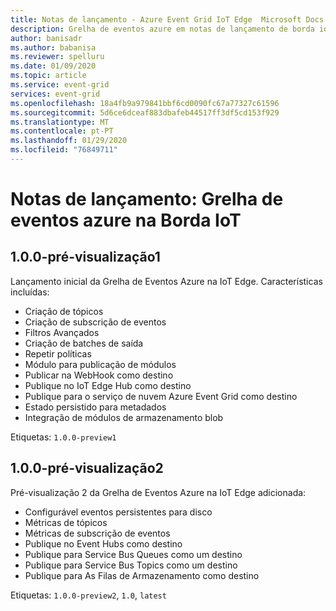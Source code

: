 ```yaml
---
title: Notas de lançamento - Azure Event Grid IoT Edge  Microsoft Docs
description: Grelha de eventos azure em notas de lançamento de borda iot
author: banisadr
ms.author: babanisa
ms.reviewer: spelluru
ms.date: 01/09/2020
ms.topic: article
ms.service: event-grid
services: event-grid
ms.openlocfilehash: 18a4fb9a979841bbf6cd0090fc67a77327c61596
ms.sourcegitcommit: 5d6ce6dceaf883dbafeb44517ff3df5cd153f929
ms.translationtype: MT
ms.contentlocale: pt-PT
ms.lasthandoff: 01/29/2020
ms.locfileid: "76849711"
---
```

# <a name="release-notes-azure-event-grid-on-iot-edge"></a>Notas de lançamento: Grelha de eventos azure na Borda IoT

## <a name="100-preview1"></a>1.0.0-pré-visualização1

Lançamento inicial da Grelha de Eventos Azure na IoT Edge. Características incluídas:

* Criação de tópicos
* Criação de subscrição de eventos
* Filtros Avançados
* Criação de batches de saída
* Repetir políticas
* Módulo para publicação de módulos
* Publicar na WebHook como destino
* Publique no IoT Edge Hub como destino
* Publique para o serviço de nuvem Azure Event Grid como destino
* Estado persistido para metadados
* Integração de módulos de armazenamento blob

Etiquetas: `1.0.0-preview1`

## <a name="100-preview2"></a>1.0.0-pré-visualização2

Pré-visualização 2 da Grelha de Eventos Azure na IoT Edge adicionada:

* Configurável eventos persistentes para disco
* Métricas de tópicos
* Métricas de subscrição de eventos
* Publique no Event Hubs como destino
* Publique para Service Bus Queues como um destino
* Publique para Service Bus Topics como um destino
* Publique para As Filas de Armazenamento como destino

Etiquetas: `1.0.0-preview2`, `1.0`, `latest`